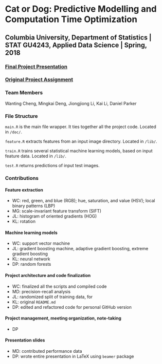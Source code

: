 # Cat or Dog: Predictive Modelling and Computation Time Optimization

## Columbia University, Department of Statistics | STAT GU4243,  Applied Data Science | Spring, 2018

### [Final Project Presentation](doc/Presentation/ADS_P2_G6_Presentation.pdf)

### [Original Project Assignment](doc/project2_desc.md)

### Team Members
Wanting Cheng, Mingkai Deng, Jiongjiong Li, Kai Li, Daniel Parker

### File Structure
`main.R` is the main file wrapper. It ties together all the project code. Located in `/doc/`.

`feature.R` extracts features from an input image directory. Located in `/lib/`.

`train.R` trains several statistical machine learning models, based on input feature data. Located in `/lib/`.

`test.R` returns predictions of input test images.

### Contributions
#### Feature extraction
+ WC: red, green, and blue (RGB); hue, saturation, and value (HSV); local binary patterns (LBP)
+ MG: scale-invariant feature transform (SIFT)
+ JL: histogram of oriented gradients (HOG)
+ KL: rotation

#### Machine learning models
+ WC: support vector machine
+ JL: gradient boosting machine, adaptive gradient boosting, extreme gradient boosting
+ KL: neural network
+ DP: random forests

#### Project architecture and code finalization
+ WC: finalized all the scripts and compiled code
+ MD: precision-recall analysis
+ JL: randomized split of training data, for 
+ KL: original `README.md` 
+ DP: edited and refactored code for personal GitHub version

#### Project management, meeting organization, note-taking
+ DP

#### Presentation slides
+ MD: contributed performance data
+ DP: wrote entire presentation in LaTeX using `beamer` package
